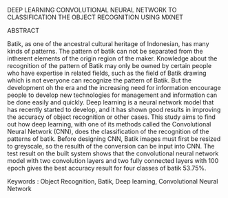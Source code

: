 DEEP LEARNING CONVOLUTIONAL NEURAL NETWORK TO CLASSIFICATION THE OBJECT RECOGNITION USING MXNET

ABSTRACT

Batik, as one of the ancestral cultural heritage of Indonesian, has many kinds of patterns. The pattern of batik can not be separated from the intherent elements of the origin region of the maker. Knowledge about the  recognition of the pattern of Batik may only be owned by certain people who have expertise in related fields, such as the field of Batik drawing which is not everyone can recognize the pattern of Batik. But the development oh the era and the increasing need for information encourage people to develop new technologies for management and information can be done easily and quickly. Deep learning is a neural network model that has recently started to develop, and it has shown good results in improving the accuracy of object recognition or other cases. This study aims to find out how deep learning, with one of its methods called the Convolutional Neural Network (CNN), does the classification of the recognition of the patterns of batik. Before designing CNN, Batik images must first be resized to greyscale, so the resulth of the conversion can be input into CNN. The test result on the built system shows that the convolutional neural network model  with two convolution layers and two fully connected layers with 100 epoch gives the best accuracy result for four classes of batik 53.75%.


Keywords : Object Recognition, Batik, Deep learning, Convolutional Neural Network    
